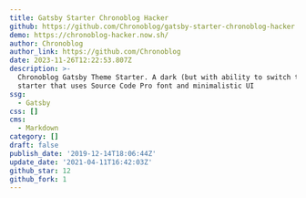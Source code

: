 ```yaml
---
title: Gatsby Starter Chronoblog Hacker
github: https://github.com/Chronoblog/gatsby-starter-chronoblog-hacker
demo: https://chronoblog-hacker.now.sh/
author: Chronoblog
author_link: https://github.com/Chronoblog
date: 2023-11-26T12:22:53.807Z
description: >-
  Chronoblog Gatsby Theme Starter. A dark (but with ability to switch to light)
  starter that uses Source Code Pro font and minimalistic UI
ssg:
  - Gatsby
css: []
cms:
  - Markdown
category: []
draft: false
publish_date: '2019-12-14T18:06:44Z'
update_date: '2021-04-11T16:42:03Z'
github_star: 12
github_fork: 1
---
```

